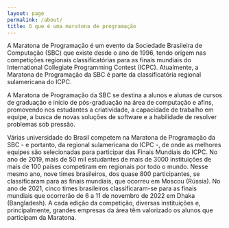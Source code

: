 ```yaml
---
layout: page
permalink: /about/
title: O que é uma maratona de programação
---
```



A Maratona de Programação é um evento da Sociedade Brasileira de Computação (SBC) que existe desde o ano de 1996, tendo origem nas competições regionais classificatórias para as finais mundiais do International Collegiate Programming Contest (ICPC). Atualmente, a Maratona de Programação da SBC é parte da classificatória regional sulamericana do ICPC.
 
A Maratona de Programação da SBC se destina a alunos e alunas de cursos de graduação e início de pós-graduação na área de computação e afins, promovendo nos estudantes a criatividade, a capacidade de trabalho em equipe, a busca de novas soluções de software e a habilidade de resolver problemas sob pressão.
 
Várias universidade do Brasil competem na Maratona de Programação da SBC - e portanto, da regional sulamericana do ICPC -, de onde as melhores equipes são selecionadas para participar das Finais Mundiais do ICPC. No ano de 2019, mais de 50 mil estudantes de mais de 3000 instituições de mais de 100 países competiram em regionais por todo o mundo. Nesse mesmo ano, nove times brasileiros, dos quase 800 participantes, se classificaram para as finais mundiais, que ocorreu em Moscou (Rússia). No ano de 2021, cinco times brasileiros classificaram-se para as finais mundiais que ocorrerão de 6 a 11 de novembro de 2022 em Dhaka (Bangladesh). A cada edição da competição, diversas instituições e, principalmente, grandes empresas da área têm valorizado os alunos que participam da Maratona.